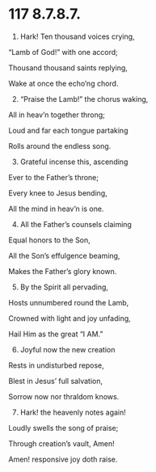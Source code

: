 # 117 8.7.8.7.

1.  Hark! Ten thousand voices crying,

“Lamb of God!” with one accord;

Thousand thousand saints replying,

Wake at once the echo’ng chord.

2.  “Praise the Lamb!” the chorus waking,

All in heav’n together throng;

Loud and far each tongue partaking

Rolls around the endless song.

3.  Grateful incense this, ascending

Ever to the Father’s throne;

Every knee to Jesus bending,

All the mind in heav’n is one.

4.  All the Father’s counsels claiming

Equal honors to the Son,

All the Son’s effulgence beaming,

Makes the Father’s glory known.

5.  By the Spirit all pervading,

Hosts unnumbered round the Lamb,

Crowned with light and joy unfading,

Hail Him as the great “I AM.”

6.  Joyful now the new creation

Rests in undisturbed repose,

Blest in Jesus’ full salvation,

Sorrow now nor thraldom knows.

7.  Hark! the heavenly notes again!

Loudly swells the song of praise;

Through creation’s vault, Amen!

Amen! responsive joy doth raise.

